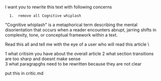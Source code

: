
I want you to rewrite this text with following concerns 

      1.  remove all Cognitive whiplash


"Cognitive whiplash" is a metaphorical term describing the mental disorientation that occurs when a reader encounters abrupt, jarring shifts in complexity, tone, or conceptual framework within a text.





 Read this all and tell me with the eye of a user who will read this article \

  1 what critisim you have about the overall article 
  2 what section transitions are too sharp and doesnt make sense\
  3 what paragrapghs need to be rewritten because they are not clear
  
  put this in critic.md

